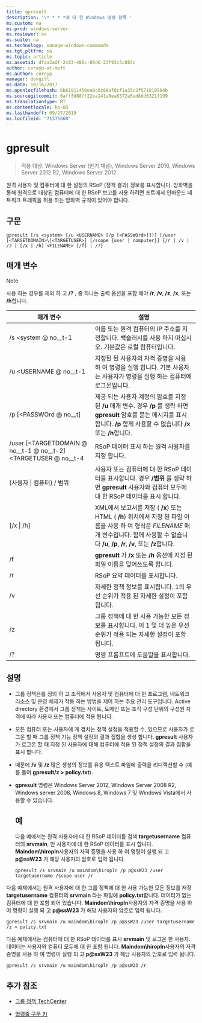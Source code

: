 ```yaml
---
title: gpresult
description: '\* * * *에 대 한 Windows 명령 항목 '
ms.custom: na
ms.prod: windows-server
ms.reviewer: na
ms.suite: na
ms.technology: manage-windows-commands
ms.tgt_pltfrm: na
ms.topic: article
ms.assetid: dfaa3adf-2c83-486c-86d6-23f93c5c883c
author: coreyp-at-msft
ms.author: coreyp
manager: dongill
ms.date: 10/16/2017
ms.openlocfilehash: bb61911450ea8c0c68af0cf1a35c2f571810504b
ms.sourcegitcommit: 6aff3d88ff22ea141a6ea6572a5ad8dd6321f199
ms.translationtype: MT
ms.contentlocale: ko-KR
ms.lasthandoff: 09/27/2019
ms.locfileid: "71375660"
---
```

# <a name="gpresult"></a>gpresult

>적용 대상: Windows Server (반기 채널), Windows Server 2016, Windows Server 2012 R2, Windows Server 2012

원격 사용자 및 컴퓨터에 대 한 설정의 RSoP (정책 결과) 정보를 표시합니다.
방화벽을 통해 원격으로 대상된 컴퓨터에 대 한 RSoP 보고를 사용 하려면 포트에서 인바운드 네트워크 트래픽을 허용 하는 방화벽 규칙이 있어야 합니다.

## <a name="syntax"></a>구문

```
gpresult [/s <system> [/u <USERNAME> [/p [<PASSWOrd>]]]] [/user [<TARGETDOMAIN>\]<TARGETUSER>] [/scope {user | computer}] {/r | /v | /z | [/x | /h] <FILENAME> [/f] | /?}
```

## <a name="parameters"></a>매개 변수

> [!NOTE]
> 사용 하는 경우를 제외 하 고 **/?** , 중 하나는 출력 옵션을 포함 해야 **/r**, **/v**, **/z**, **/x**, 또는 **/h**합니다.

|                매개 변수                 |                                                                                                     설명                                                                                                      |
|------------------------------------------|----------------------------------------------------------------------------------------------------------------------------------------------------------------------------------------------------------------------|
|              /s \<system @ no__t-1               |                                                  이름 또는 원격 컴퓨터의 IP 주소를 지정합니다. 백슬래시를 사용 하지 마십시오. 기본값은 로컬 컴퓨터입니다.                                                   |
|             /u \<USERNAME @ no__t-1              |                                지정된 된 사용자의 자격 증명을 사용 하 여 명령을 실행 합니다. 기본 사용자는 사용자가 명령을 실행 하는 컴퓨터에 로그온입니다.                                 |
|            /p [\<PASSWOrd @ no__t]             |            제공 되는 사용자 계정의 암호를 지정 된 **/u** 매개 변수. 경우 **/p** 를 생략 하면 **gpresult** 암호를 묻는 메시지를 표시 합니다. **/p** 함께 사용할 수 없습니다 **/x** 또는 **/h**합니다.            |
| /user [\<TARGETDOMAIN @ no__t-1 @ no__t-2] \<TARGETUSER @ no__t-4 |                                                                            RSoP 데이터 표시 하는 원격 사용자를 지정 합니다.                                                                             |
|      {사용자 &#124; 컴퓨터} / 범위       |                                사용자 또는 컴퓨터에 대 한 RSoP 데이터를 표시합니다. 경우 **/범위** 를 생략 하면 **gpresult** 사용자와 컴퓨터 모두에 대 한 RSoP 데이터를 표시 합니다.                                 |
|        [/x &#124; /h] <FILENAME>         | XML에서 보고서를 저장 ( **/x**) 또는 HTML ( **/h**) 위치에서 지정 된 파일 이름을 사용 하 여 형식은 *FILENAME* 매개 변수입니다. 함께 사용할 수 없습니다 **/u**, **/p**, **/r**, **/v**, 또는 **/z**합니다. |
|                    /f                    |                                                           **gpresult** 가 **/x** 또는 **/h** 옵션에 지정 된 파일 이름을 덮어쓰도록 합니다.                                                           |
|                    /r                    |                                                                                             RSoP 요약 데이터를 표시합니다.                                                                                              |
|                    /v                    |                                                    자세한 정책 정보를 표시합니다. 1의 우선 순위가 적용 된 자세한 설정이 포함 됩니다.                                                    |
|                    /z                    |                                     그룹 정책에 대 한 사용 가능한 모든 정보를 표시합니다. 이 1 및 더 높은 우선 순위가 적용 되는 자세한 설정이 포함 됩니다.                                      |
|                    /?                    |                                                                                         명령 프롬프트에 도움말을 표시합니다.                                                                                         |

## <a name="remarks"></a>설명
- 그룹 정책은를 정의 하 고 조직에서 사용자 및 컴퓨터에 대 한 프로그램, 네트워크 리소스 및 운영 체제가 작동 하는 방법을 제어 하는 주요 관리 도구입니다. Active directory 환경에서 그룹 정책는 사이트, 도메인 또는 조직 구성 단위의 구성원 자격에 따라 사용자 또는 컴퓨터에 적용 됩니다.
- 모든 컴퓨터 또는 사용자에 게 겹치는 정책 설정을 적용할 수, 있으므로 사용자가 로그온 할 때 그룹 정책 기능 정책 설정의 결과 집합을 생성 합니다. **gpresult** 사용자가 로그온 할 때 지정 된 사용자에 대해 컴퓨터에 적용 된 정책 설정의 결과 집합을 표시 합니다.
- 때문에 **/v** 및 **/z** 많은 생성의 정보를 유용 텍스트 파일에 출력을 리디렉션할 수 (예를 들어 **gpresult/z > policy.txt**).
- **gpresult** 명령은 Windows Server 2012, Windows Server 2008 R2, Windows server 2008, Windows 8, Windows 7 및 Windows Vista에서 사용할 수 있습니다.
  ## <a name="examples"></a>예
  다음 예에서는 원격 사용자에 대 한 RSoP 데이터를 검색 **targetusername** 컴퓨터의 **srvmain**, 만 사용자에 대 한 RSoP 데이터를 표시 합니다. **Maindom\hiropln**사용자의 자격 증명을 사용 하 여 명령이 실행 되 고 <strong>p@ssW23</strong> 가 해당 사용자의 암호로 입력 됩니다.

  ```
  gpresult /s srvmain /u maindom\hiropln /p p@ssW23 /user targetusername /scope user /r
  ```
  
다음 예제에서는 원격 사용자에 대 한 그룹 정책에 대 한 사용 가능한 모든 정보를 저장 **targetusername** 컴퓨터의 **srvmain** 라는 파일에 **policy.txt**합니다. 데이터가 없는 컴퓨터에 대 한 포함 되어 있습니다. **Maindom\hiropln**사용자의 자격 증명을 사용 하 여 명령이 실행 되 고 <strong>p@ssW23</strong> 가 해당 사용자의 암호로 입력 됩니다.

  ```
  gpresult /s srvmain /u maindom\hiropln /p p@ssW23 /user targetusername /z > policy.txt
  ```
  
다음 예제에서는 컴퓨터에 대 한 RSoP 데이터를 표시 **srvmain** 및 로그온 한 사용자. 데이터는 사용자와 컴퓨터 모두에 대 한 포함 됩니다. **Maindom\hiropln**사용자의 자격 증명을 사용 하 여 명령이 실행 되 고 <strong>p@ssW23</strong> 가 해당 사용자의 암호로 입력 됩니다.

  ```
  gpresult /s srvmain /u maindom\hiropln /p p@ssW23 /r
  ```
  
## <a name="additional-references"></a>추가 참조
- [그룹 정책 TechCenter](https://go.microsoft.com/fwlink/?LinkID=145531)

- [명령줄 구문 키](command-line-syntax-key.md)
